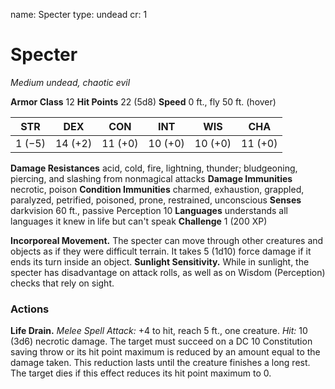 name: Specter
type: undead
cr: 1

# Specter
_Medium undead, chaotic evil_

**Armor Class** 12
**Hit Points** 22 (5d8)
**Speed** 0 ft., fly 50 ft. (hover)

| STR     | DEX     | CON     | INT     | WIS     | CHA     |
|---------|---------|---------|---------|---------|---------|
| 1 (−5)  | 14 (+2) | 11 (+0) | 10 (+0) | 10 (+0) | 11 (+0) |

**Damage Resistances** acid, cold, fire, lightning, thunder; bludgeoning, piercing, and slashing from nonmagical attacks
**Damage Immunities** necrotic, poison
**Condition Immunities** charmed, exhaustion, grappled, paralyzed, petrified, poisoned, prone, restrained, unconscious
**Senses** darkvision 60 ft., passive Perception 10
**Languages** understands all languages it knew in life but can't speak
**Challenge** 1 (200 XP)

**Incorporeal Movement.** The specter can move through other creatures and objects as if they were difficult terrain. It takes 5 (1d10) force damage if it ends its turn inside an object.
**Sunlight Sensitivity.** While in sunlight, the specter has disadvantage on attack rolls, as well as on Wisdom (Perception) checks that rely on sight.

### Actions
**Life Drain.** _Melee Spell Attack:_ +4 to hit, reach 5 ft., one creature. _Hit:_ 10 (3d6) necrotic damage. The target must succeed on a DC 10 Constitution saving throw or its hit point maximum is reduced by an amount equal to the damage taken. This reduction lasts until the creature finishes a long rest. The target dies if this effect reduces its hit point maximum to 0.
